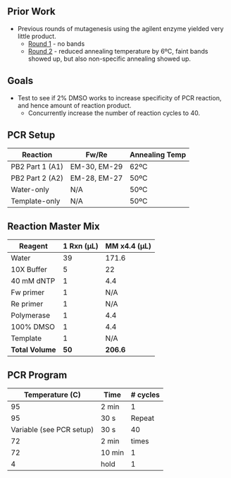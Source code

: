
## Prior Work

- Previous rounds of mutagenesis using the agilent enzyme yielded very little product.
  - [Round 1](./20160831-mutagenesis.md) - no bands
  - [Round 2](./20160902-mutagenesis-2.md) - reduced annealing temperature by 6ºC, faint bands showed up, but also non-specific annealing showed up.

## Goals

- Test to see if 2% DMSO works to increase specificity of PCR reaction, and hence amount of reaction product.
  - Concurrently increase the number of reaction cycles to 40.

## PCR Setup

| Reaction        | Fw/Re        | Annealing Temp |
|-----------------|--------------|----------------|
| PB2 Part 1 (A1) | EM-30, EM-29 | 62ºC           |
| PB2 Part 2 (A2) | EM-28, EM-27 | 50ºC           |
| Water-only      | N/A          | 50ºC           |
| Template-only   | N/A          | 50ºC           |

## Reaction Master Mix

| Reagent      | 1 Rxn (µL) | MM x4.4 (µL) |
|--------------|------------|--------------|
| Water        | 39         | 171.6        |
| 10X Buffer   | 5          | 22           |
| 40 mM dNTP   | 1          | 4.4          |
| Fw primer    | 1          | N/A          |
| Re primer    | 1          | N/A          |
| Polymerase   | 1          | 4.4          |
| 100% DMSO    | 1          | 4.4          |
| Template     | 1          | N/A          |
| **Total Volume** | **50** | **206.6**    |

## PCR Program

| Temperature (C)      | Time           | # cycles |
|----------------------|----------------|----------|
| 95                   | 2 min          | 1        |
| 95                   | 30 s           | Repeat   |
| Variable (see PCR setup)| 30 s        | 40       |
| 72                   | 2 min          | times    |
| 72                   | 10 min         | 1        |
| 4                    | hold           | 1        |
